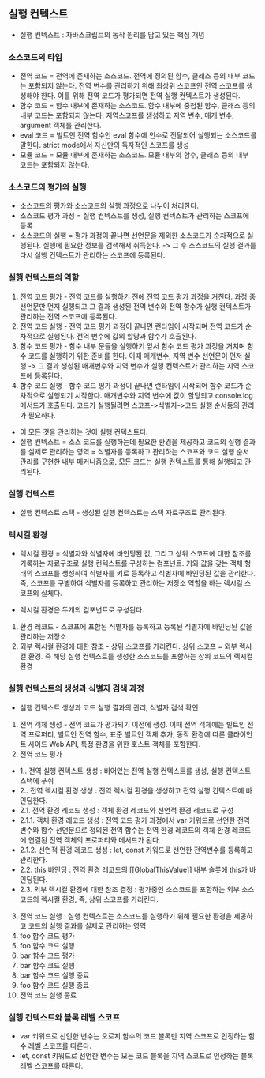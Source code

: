 ## 실행 컨텍스트
- 실행 컨텍스트 : 자바스크립트의 동작 원리를 담고 있는 핵심 개념

### 소스코드의 타입
- 전역 코드 = 전역에 존재하는 소스코드. 전역에 정의된 함수, 클래스 등의 내부 코드는 포함되지 않는다. 전역 변수를 관리하기 위해 최상위 스코프인 전역 스코프를 생성해야 한다. 이를 위해 전역 코드가 평가되면 전역 실행 컨텍스트가 생성된다.
- 함수 코드 = 함수 내부에 존재하는 소스코드. 함수 내부에 중첩된 함수, 클래스 등의 내부 코드는 포함되지 않는다. 지역스코프를 생성하고 지역 변수, 매개 변수, argument 객체를 관리한다.
- eval 코드 = 빌트인 전역 함수인 eval 함수에 인수로 전달되어 실행되는 소스코드를 말한다. strict mode에서 자신만의 독자적인 스코프를 생성
- 모듈 코드 = 모듈 내부에 존재하는 소스코드. 모듈 내부의 함수, 클래스 등의 내부 코드는 포함되지 않는다.


### 소스코드의 평가와 실행
- 소스코드의 평가와 소스코드의 실행 과정으로 나누어 처리한다.
- 소스코드 평가 과정 = 실행 컨텍스트를 생성, 실행 컨텍스트가 관리하는 스코프에 등록
- 소스코드의 실행 = 평가 과정이 끝나면 선언문을 제외한 소스코드가 순차적으로 실행된다. 실행에 필요한 정보를 검색해서 취득한다. -> 그 후 소스코드의 실행 결과를 다시 실행 컨텍스트가 관리하는 스코프에 등록된다.


### 실행 컨텍스트의 역할
1. 전역 코드 평가 - 전역 코드를 실행하기 전에 전역 코드 평가 과정을 거친다. 과정 중 선언문만 먼저 실행되고 그 결과 생성된 전역 변수와 전역 함수가 실행 컨텍스트가 관리하는 전역 스코프에 등록된다.
2. 전역 코드 실행 - 전역 코드 평가 과정이 끝나면 런타임이 시작되며 전역 코드가 순차적으로 실행된다. 전역 변수에 값의 할당과 함수가 호출된다.
3. 함수 코드 평가 - 함수 내부 문들을 실행하기 앞서 함수 코드 평가 과정을 거치며 함수 코드를 실행하기 위한 준비를 한다. 이때 매개변수, 지역 변수 선언문이 먼저 실행 -> 그 결과 생성된 매개변수와 지역 변수가 실행 컨텍스트가 관리하는 지역 스코프에 등록된다.
4. 함수 코드 실행 - 함수 코드 평가 과정이 끝나면 런타임이 시작되어 함수 코드가 순차적으로 실행되기 시작한다. 매개변수와 지역 변수에 값이 할당되고 console.log 메서드가 호출된다. 코드가 실행될려면 스코프->식별자->코드 실행 순서등의 관리가 필요하다.

- 이 모든 것을 관리하는 것이 실행 컨텍스트다.
- 실행 컨텍스트 = 소스 코드를 실행하는데 필요한 환경을 제공하고 코드의 실행 결과를 실제로 관리하는 영역 = 식별자를 등록하고 관리하는 스코프와 코드 실행 순서 관리를 구현한 내부 메커니즘으로, 모든 코드는 실행 컨텍스트를 통해 실행되고 관리된다.


### 실행 컨텍스트
- 실행 컨텍스트 스택 - 생성된 실행 컨텍스트는 스택 자료구조로 관리된다.


### 렉시컬 환경
- 렉시컬 환경 = 식별자와 식별자에 바인딩된 값, 그리고 상위 스코프에 대한 참조를 기록하는 자료구조로 실행 컨텍스트를 구성하는 컴포넌트. 키와 값을 갖는 객체 형태의 스코프를 생성하여 식별자를 키로 등록하고 식별자에 바인딩된 값을 관리한다. 즉, 스코프를 구별하여 식별자를 등록하고 관리하는 저장소 역할을 하는 렉시컬 스코프의 실체다.

- 렉시컬 환경은 두개의 컴포넌트로 구성된다.
1. 환경 레코드 - 스코프에 포함된 식별자를 등록하고 등록된 식별자에 바인딩된 값을 관리하는 저장소
2. 외부 렉시컬 환경에 대한 참조 - 상위 스코프를 가리킨다. 상위 스코프 = 외부 렉시컬 환경. 즉 해당 실행 컨텍스트를 생성한 소스코드를 포함하는 상위 코드의 렉시컬 환경


### 실행 컨텍스트의 생성과 식별자 검색 과정
- 실행 컨텍스트 생성과 코드 실행 결과의 관리, 식별자 검색 확인

1. 전역 객체 생성 - 전역 코드가 평가되기 이전에 생성. 이때 전역 객체에는 빌트인 전역 프로퍼티, 빌트인 전역 함수, 표준 빌트인 객체 추가, 동작 환경에 따른 클라이언트 사이드 Web API, 특정 환경을 위한 호스트 객체를 포함한다.
2. 전역 코드 평가 
- 1.. 전역 실행 컨텍스트 생성 : 비어있는 전역 실행 컨텍스트를 생성, 실행 컨텍스트 스택에 푸쉬
- 2.. 전역 렉시컬 환경 생성 : 전역 렉시컬 환경을 생성하고 전역 실행 컨텍스트에 바인딩한다.
- 2.1. 전역 환경 레코드 생성 : 객체 환경 레코드와 선언적 환경 레코드로 구성
- 2.1.1. 객체 환경 레코드 생성 : 전역 코드 평가 과정에서 var 키워드로 선언한 전역 변수와 함수 선언문으로 정의된 전역 함수는 전역 환경 레코드의 객체 환경 레코드에 연결된 전역 객체의 프로퍼티와 메서드가 된다.
- 2.1.2. 선언적 환경 레코드 생성 : let, const 키워드로 선언한 전역변수를 등록하고 관리한다.
- 2.2. this 바인딩 : 전역 환경 레코드의 [[GlobalThisValue]] 내부 슬롯에 this가 바인딩된다.
- 2.3. 외부 렉시컬 환경에 대한 참조 결정 : 평가중인 소스코드를 포함하는 외부 소스코드의 렉시컬 환경, 즉, 상위 스코프를 가리킨다.
3. 전역 코드 실행 : 실행 컨텍스트는 소스코드를 실행하기 위해 필요한 환경을 제공하고 코드의 실행 결과를 실제로 관리하는 영역
4. foo 함수 코드 평가
5. foo 함수 코드 실행
6. bar 함수 코드 평가
7. bar 함수 코드 실행
8. bar 함수 코드 실행 종료
9. foo 함수 코드 실행 종료
10. 전역 코드 실행 종료


### 실행 컨텍스트와 블록 레벨 스코프
- var 키워드로 선언한 변수는 오로지 함수의 코드 블록만 지역 스코프로 인정하는 함수 레벨 스코프를 따른다.
- let, const 키워드로 선언한 변수는 모든 코드 블록을 지역 스코프로 인정하는 블록 레벨 스코프를 따른다.